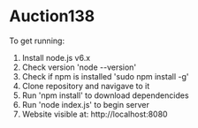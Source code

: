 # Auction138

To get running:
1) Install node.js v6.x
2) Check version 'node --version'
3) Check if npm is installed 'sudo npm install -g'
4) Clone repository and navigave to it
5) Run 'npm install' to download dependencides
6) Run 'node index.js' to begin server
7) Website visible at: http://localhost:8080